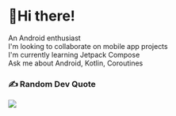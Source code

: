 # 💫Hi there! 
An Android enthusiast<br>I'm looking to collaborate on mobile app projects<br>I'm currently learning Jetpack Compose<br>Ask me about Android, Kotlin, Coroutines



### ✍️ Random Dev Quote
![](https://quotes-github-readme.vercel.app/api?type=horizontal&theme=radical)


<!-- Proudly created with GPRM ( https://gprm.itsvg.in ) -->

<!---
Nyae44/Nyae44 is a ✨ special ✨ repository because its `README.md` (this file) appears on your GitHub profile.
You can click the Preview link to take a look at your changes.
--->
